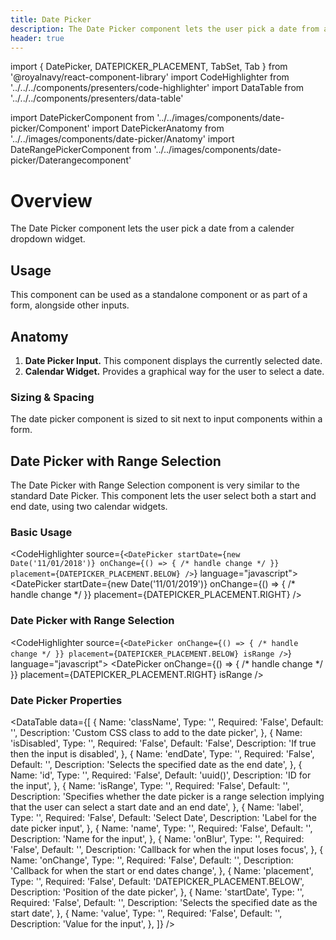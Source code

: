 ```yaml
---
title: Date Picker
description: The Date Picker component lets the user pick a date from a calender dropdown widget.
header: true
---
```


import { DatePicker, DATEPICKER_PLACEMENT, TabSet, Tab } from '@royalnavy/react-component-library'
import CodeHighlighter from '../../../components/presenters/code-highlighter'
import DataTable from '../../../components/presenters/data-table'

import DatePickerComponent from '../../images/components/date-picker/Component'
import DatePickerAnatomy from '../../images/components/date-picker/Anatomy'
import DateRangePickerComponent from '../../images/components/date-picker/Daterangecomponent'

# Overview
The Date Picker component lets the user pick a date from a calender dropdown widget.

<DatePickerComponent />

## Usage
This component can be used as a standalone component or as part of a form, alongside other inputs.

<TabSet>
<Tab title="Design">

## Anatomy

<DatePickerAnatomy />

1. **Date Picker Input.** This component displays the currently selected date.
2. **Calendar Widget.** Provides a graphical way for the user to select a date.

### Sizing & Spacing
The date picker component is sized to sit next to input components within a form.


## Date Picker with Range Selection


The Date Picker with Range Selection component is very similar to the standard Date Picker. This component lets the user select both a start and end date, using two calendar widgets.

<DateRangePickerComponent />

</Tab>

<Tab title="Develop">

### Basic Usage
<CodeHighlighter source={`<DatePicker
  startDate={new Date('11/01/2018')}
  onChange={() => { /* handle change */ }}
  placement={DATEPICKER_PLACEMENT.BELOW}
/>`} language="javascript">
<DatePicker
  startDate={new Date('11/01/2019')}
  onChange={() => { /* handle change */ }}
  placement={DATEPICKER_PLACEMENT.RIGHT}
/>
</CodeHighlighter>

### Date Picker with Range Selection
<CodeHighlighter source={`<DatePicker
  onChange={() => { /* handle change */ }}
  placement={DATEPICKER_PLACEMENT.BELOW}
  isRange
/>`} language="javascript">
<DatePicker
  onChange={() => { /* handle change */ }}
  placement={DATEPICKER_PLACEMENT.RIGHT}
  isRange
/>
</CodeHighlighter>

### Date Picker Properties
<DataTable data={[
  {
    Name: 'className',
    Type: '',
    Required: 'False',
    Default: '',
    Description: 'Custom CSS class to add to the date picker',
  },
  {
    Name: 'isDisabled',
    Type: '',
    Required: 'False',
    Default: 'False',
    Description: 'If true then the input is disabled',
  },
  {
    Name: 'endDate',
    Type: '',
    Required: 'False',
    Default: '',
    Description: 'Selects the specified date as the end date',
  },
  {
    Name: 'id',
    Type: '',
    Required: 'False',
    Default: 'uuid()',
    Description: 'ID for the input',
  },
  {
    Name: 'isRange',
    Type: '',
    Required: 'False',
    Default: '',
    Description: 'Specifies whether the date picker is a range selection implying that the user can select a start date and an end date',
  },
  {
    Name: 'label',
    Type: '',
    Required: 'False',
    Default: 'Select Date',
    Description: 'Label for the date picker input',
  },
  {
    Name: 'name',
    Type: '',
    Required: 'False',
    Default: '',
    Description: 'Name for the input',
  },
  {
    Name: 'onBlur',
    Type: '',
    Required: 'False',
    Default: '',
    Description: 'Callback for when the input loses focus',
  },
  {
    Name: 'onChange',
    Type: '',
    Required: 'False',
    Default: '',
    Description: 'Callback for when the start or end dates change',
  },
  {
    Name: 'placement',
    Type: '',
    Required: 'False',
    Default: 'DATEPICKER_PLACEMENT.BELOW',
    Description: 'Position of the date picker',
  },
  {
    Name: 'startDate',
    Type: '',
    Required: 'False',
    Default: '',
    Description: 'Selects the specified date as the start date',
  },
  {
    Name: 'value',
    Type: '',
    Required: 'False',
    Default: '',
    Description: 'Value for the input',
  },
]} />

</Tab>
</TabSet>
